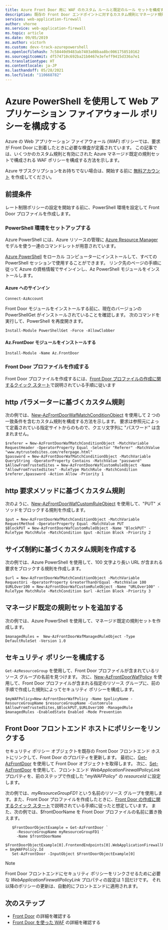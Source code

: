 ```yaml
---
title: Azure Front Door 用に WAF のカスタム ルールと既定のルール セットを構成する
description: 既存の Front Door エンドポイントに対するカスタム規則とマネージド規則の両方で構成される WAF ポリシーを構成する方法を説明します。
services: web-application-firewall
author: vhorne
ms.service: web-application-firewall
ms.topic: article
ms.date: 09/05/2019
ms.author: victorh
ms.custom: devx-track-azurepowershell
ms.openlocfilehash: 7c58440d9483ab7403a08baa8bc0061758510162
ms.sourcegitcommit: df574710c692ba21b0467e3efeff9415d336a7e1
ms.translationtype: HT
ms.contentlocale: ja-JP
ms.lasthandoff: 05/28/2021
ms.locfileid: "110668782"
---
```

# <a name="configure-a-web-application-firewall-policy-using-azure-powershell"></a>Azure PowerShell を使用して Web アプリケーション ファイアウォール ポリシーを構成する

Azure の Web アプリケーション ファイアウォール (WAF) ポリシーでは、要求が Front Door に到着したときに必要な検査が定義されています。
この記事では、いくつかのカスタム規則と有効にされた Azure マネージド既定の規則セットで構成される WAF ポリシーを構成する方法を示します。

Azure サブスクリプションをお持ちでない場合は、開始する前に [無料アカウント](https://azure.microsoft.com/free/?WT.mc_id=A261C142F) を作成してください。

## <a name="prerequisites"></a>前提条件

レート制限ポリシーの設定を開始する前に、PowerShell 環境を設定して Front Door プロファイルを作成します。

### <a name="set-up-your-powershell-environment"></a>PowerShell 環境をセットアップする

Azure PowerShell には、Azure リソースの管理に [Azure Resource Manager](../../azure-resource-manager/management/overview.md) モデルを使う一連のコマンドレットが用意されています。 

[Azure PowerShell](/powershell/azure/) をローカル コンピューターにインストールして、すべての PowerShell セッションで使用することができます。 リンク先のページの手順に従って Azure の資格情報でサインインし、Az PowerShell モジュールをインストールします。

#### <a name="sign-in-to-azure"></a>Azure へのサインイン

```
Connect-AzAccount

```
Front Door モジュールをインストールする前に、現在のバージョンの PowerShellGet がインストールされていることを確認します。 次のコマンドを実行して、PowerShell を再度開きます。

```
Install-Module PowerShellGet -Force -AllowClobber
``` 

#### <a name="install-azfrontdoor-module"></a>Az.FrontDoor モジュールをインストールする 

```
Install-Module -Name Az.FrontDoor
```
### <a name="create-a-front-door-profile"></a>Front Door プロファイルを作成する

Front Door プロファイルを作成するには、[Front Door プロファイルの作成に関するクイック スタート](../../frontdoor/quickstart-create-front-door.md)で説明されている手順に従います

## <a name="custom-rule-based-on-http-parameters"></a>http パラメーターに基づくカスタム規則

次の例では、[New-AzFrontDoorWafMatchConditionObject](/powershell/module/az.frontdoor/new-azfrontdoorwafmatchconditionobject) を使用して 2 つの一致条件を含むカスタム規則を構成する方法を示します。 要求は参照元によって定義されている指定サイトからのもので、クエリ文字列に "パスワード" は含まれません。 

```powershell-interactive
$referer = New-AzFrontDoorWafMatchConditionObject -MatchVariable RequestHeader -OperatorProperty Equal -Selector "Referer" -MatchValue "www.mytrustedsites.com/referpage.html"
$password = New-AzFrontDoorWafMatchConditionObject -MatchVariable QueryString -OperatorProperty Contains -MatchValue "password"
$AllowFromTrustedSites = New-AzFrontDoorWafCustomRuleObject -Name "AllowFromTrustedSites" -RuleType MatchRule -MatchCondition $referer,$password -Action Allow -Priority 1
```

## <a name="custom-rule-based-on-http-request-method"></a>http 要求メソッドに基づくカスタム規則

次のように、[New-AzFrontDoorWafCustomRuleObject](/powershell/module/az.frontdoor/new-azfrontdoorwafcustomruleobject) を使用して、"PUT" メソッドをブロックする規則を作成します。

```powershell-interactive
$put = New-AzFrontDoorWafMatchConditionObject -MatchVariable RequestMethod -OperatorProperty Equal -MatchValue PUT
$BlockPUT = New-AzFrontDoorWafCustomRuleObject -Name "BlockPUT" -RuleType MatchRule -MatchCondition $put -Action Block -Priority 2
```

## <a name="create-a-custom-rule-based-on-size-constraint"></a>サイズ制約に基づくカスタム規則を作成する

次の例では、Azure PowerShell を使用して、100 文字より長い URL が含まれる要求をブロックする規則を作成します。
```powershell-interactive
$url = New-AzFrontDoorWafMatchConditionObject -MatchVariable RequestUri -OperatorProperty GreaterThanOrEqual -MatchValue 100
$URLOver100 = New-AzFrontDoorWafCustomRuleObject -Name "URLOver100" -RuleType MatchRule -MatchCondition $url -Action Block -Priority 3
```
## <a name="add-managed-default-rule-set"></a>マネージド既定の規則セットを追加する

次の例では、Azure PowerShell を使用して、マネージド既定の規則セットを作成します。
```powershell-interactive
$managedRules =  New-AzFrontDoorWafManagedRuleObject -Type DefaultRuleSet -Version 1.0
```
## <a name="configure-a-security-policy"></a>セキュリティ ポリシーを構成する

`Get-AzResourceGroup` を使用して、Front Door プロファイルが含まれているリソース グループの名前を見つけます。 次に、[New-AzFrontDoorWafPolicy](/powershell/module/az.frontdoor/new-azfrontdoorwafpolicy) を使用して、Front Door プロファイルが含まれる指定のリソース グループに、前の手順で作成した規則によってセキュリティ ポリシーを構成します。

```powershell-interactive
$myWAFPolicy=New-AzFrontDoorWafPolicy -Name $policyName -ResourceGroupName $resourceGroupName -Customrule $AllowFromTrustedSites,$BlockPUT,$URLOver100 -ManagedRule $managedRules -EnabledState Enabled -Mode Prevention
```

## <a name="link-policy-to-a-front-door-front-end-host"></a>Front Door フロントエンド ホストにポリシーをリンクする

セキュリティ ポリシー オブジェクトを既存の Front Door フロントエンド ホストにリンクして、Front Door のプロパティを更新します。 最初に、[Get-AzFrontDoor](/powershell/module/Az.FrontDoor/Get-AzFrontDoor) を使用して Front Door オブジェクトを取得します。
次に、[Set-AzFrontDoor](/powershell/module/Az.FrontDoor/Set-AzFrontDoor) を使用して、フロントエンド *WebApplicationFirewallPolicyLink* プロパティを、前のステップで作成した "$myWAFPolicy$" の *resourceId* に設定します。 

次の例では、*myResourceGroupFD1* という名前のリソース グループを使用します。また、Front Door プロファイルを作成したときに、[Front Door の作成に関するクイック スタート](../../frontdoor/quickstart-create-front-door.md)で説明されている手順に従ったと想定しています。 また、次の例では、$frontDoorName を Front Door プロファイルの名前に置き換えます。 

```powershell-interactive
   $FrontDoorObjectExample = Get-AzFrontDoor `
     -ResourceGroupName myResourceGroupFD1 `
     -Name $frontDoorName
   $FrontDoorObjectExample[0].FrontendEndpoints[0].WebApplicationFirewallPolicyLink = $myWAFPolicy.Id
   Set-AzFrontDoor -InputObject $FrontDoorObjectExample[0]
 ```

> [!NOTE]
> Front Door フロントエンドにセキュリティ ポリシーをリンクさせるために必要な *WebApplicationFirewallPolicyLink* プロパティの設定は 1 回だけです。 それ以降のポリシーの更新は、自動的にフロントエンドに適用されます。

## <a name="next-steps"></a>次のステップ

- [Front Door](../../frontdoor/front-door-overview.md) の詳細を確認する 
- [Front Door を使った WAF](afds-overview.md) の詳細を確認する
